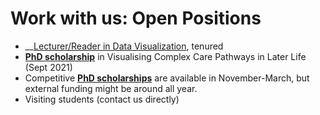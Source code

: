 # Work with us: Open Positions

* __[Lecturer/Reader in Data Visualization](https://elxw.fa.em3.oraclecloud.com/hcmUI/CandidateExperience/en/sites/CX_1001/job/313/?utm_medium=jobshare), tenured
* __[PhD scholarship](phd-graphics-medicine.html)__ in Visualising Complex Care Pathways in Later Life (Sept 2021)
* Competitive __[PhD scholarships](phd-edinburgh.html)__ are available in November-March, but external funding might be around all year. 
* Visiting students (contact us directly)
